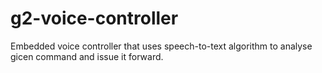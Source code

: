 # g2-voice-controller
Embedded voice controller that uses speech-to-text algorithm to analyse gicen command and issue it forward.
